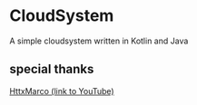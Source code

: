 # CloudSystem
A simple cloudsystem written in Kotlin and Java

## special thanks
[HttxMarco (link to YouTube)](https://youtube.com/@HttxMarco)